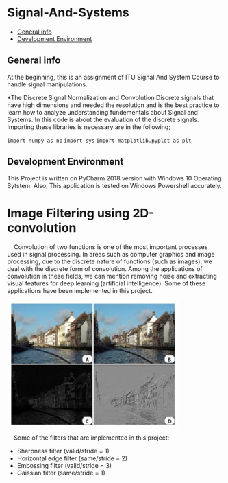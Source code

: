 

# Signal-And-Systems
* [General info](#general-info)
* [Development Environment](#development-environment)


## General info
At the beginning, this is an assignment of ITU Signal And System Course to handle signal manipulations.

*The Discrete Signal Normalization and Convolution
 Discrete signals that have high dimensions and needed the resolution and 
is the best practice to learn how to analyze understanding fundementals about Signal and Systems. 
In this code is about the evaluation of the discrete signals. 
Importing these libraries is necessary are in the following;

`import numpy as np`
`import sys`
`import matplotlib.pyplot as plt`


## Development Environment
This Project is written on PyCharm 2018 version with Windows 10 Operating Sytstem.
Also, This application is tested  on Windows Powershell accurately. 


# Image Filtering using 2D-convolution
&nbsp;&nbsp;&nbsp;&nbsp;Convolution of two functions is one of the most important processes used in signal processing. In areas such as computer graphics and image processing, due to the discrete nature of functions (such as images), we deal with the discrete form of convolution. Among the applications of convolution in these fields, we can mention removing noise and extracting visual features for deep learning (artificial intelligence). Some of these applications have been implemented in this project.

<img src="https://github.com/mrezaamini/Image-Filtering-using-2D-convolution/blob/main/Content/sample.png" alt="example" width="400"/>

&nbsp;&nbsp;&nbsp;&nbsp;Some of the filters that are implemented in this project:
- Sharpness filter (valid/stride = 1)
- Horizontal edge filter (same/stride = 2)
- Embossing filter (valid/stride = 3)
- Gaissian filter (same/stride = 1)
